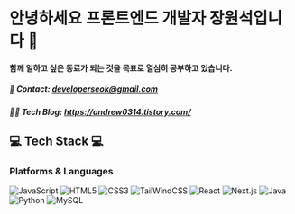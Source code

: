 # 안녕하세요 프론트엔드 개발자 장원석입니다 👋

#### 함께 일하고 싶은 동료가 되는 것을 목표로 열심히 공부하고 있습니다.

##### 📧 Contact: developerseok@gmail.com
##### 👨‍💻 Tech Blog: https://andrew0314.tistory.com/

## 💻 Tech Stack 💻
### Platforms & Languages

![JavaScript](https://img.shields.io/badge/JavaScript-yellow?style=flat&logo=JavaScript&logoColor=white)
![HTML5](https://img.shields.io/badge/HTML5-red?style=flat&logo=HTML5&logoColor=white)
![CSS3](https://img.shields.io/badge/CSS3-blue?style=flat&logo=CSS3&logoColor=white)
![TailWindCSS](https://img.shields.io/badge/TailwindCSS-blue?style=flat&logo=CSS3&logoColor=white)
![React](https://img.shields.io/badge/React-black?style=flat&logo=React&logoColor=blue)
![Next.js](https://img.shields.io/badge/Next.js-black?style=flat&logo=Next.js&logoColor=white)
![Java](https://img.shields.io/badge/Java-green?style=flat&logo=Java&logoColor=white)
![Python](https://img.shields.io/badge/Python-blue?style=flat&logo=Python&logoColor=white)
![MySQL](https://img.shields.io/badge/MySQL-blue?style=flat&logo=MySQL&logoColor=white)

<!--
**Wonchang0314/Wonchang0314** is a ✨ _special_ ✨ repository because its `README.md` (this file) appears on your GitHub profile.

Here are some ideas to get you started:

- 🔭 I’m currently working on ...
- 🌱 I’m currently learning ...
- 👯 I’m looking to collaborate on ...
- 🤔 I’m looking for help with ...
- 💬 Ask me about ...
- 📫 How to reach me: ...
- 😄 Pronouns: ...
- ⚡ Fun fact: ...
-->
